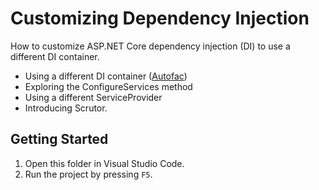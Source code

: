 # Customizing Dependency Injection

How to customize ASP.NET Core dependency injection (DI) to use a different DI container.

- Using a different DI container ([Autofac][1])
- Exploring the ConfigureServices method
- Using a different ServiceProvider
- Introducing Scrutor.

## Getting Started

1. Open this folder in Visual Studio Code.
1. Run the project by pressing `F5`.

[1]: <https://www.nuget.org/packages/Autofac.Extensions.DependencyInjection>
